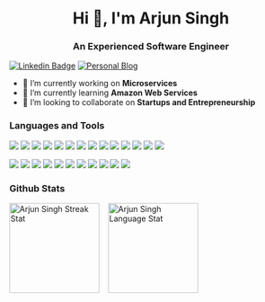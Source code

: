 <h1 align="center">Hi 👋, I'm Arjun Singh</h1>
<h3 align="center">An Experienced Software Engineer</h3>

[![Linkedin Badge](https://img.shields.io/badge/mearjunsingh-0077B5?logo=linkedin)](https://linkedin.com/in/mearjunsingh)
[![Personal Blog](https://img.shields.io/badge/blog.arjunsingh.com.np-232323?logo=htmx)](https://blog.arjunsingh.com.np/)

- 🔭 I’m currently working on **Microservices**
- 🌱 I’m currently learning **Amazon Web Services**
- 👯 I’m looking to collaborate on **Startups and Entrepreneurship**


### Languages and Tools

![](https://img.shields.io/badge/Python-3776AB?style=for-the-badge&logo=python&logoColor=fff)
![](https://img.shields.io/badge/Django-092E20?style=for-the-badge&logo=django&logoColor=fff)
![](https://img.shields.io/badge/FastAPI-009688?style=for-the-badge&logo=fastapi&logoColor=fff)
![](https://img.shields.io/badge/PostgreSQL-4169E1?style=for-the-badge&logo=postgresql&logoColor=fff)
![](https://img.shields.io/badge/MySQL-4479A1?style=for-the-badge&logo=mysql&logoColor=fff)
![](https://img.shields.io/badge/NumPy-013243?style=for-the-badge&logo=numpy&logoColor=fff)
![](https://img.shields.io/badge/Pandas-150458?style=for-the-badge&logo=pandas&logoColor=fff)
![](https://img.shields.io/badge/Redis-FF4438?style=for-the-badge&logo=redis&logoColor=fff)
![](https://img.shields.io/badge/Celery-37814A?style=for-the-badge&logo=celery&logoColor=fff)
![](https://img.shields.io/badge/Selenium-43B02A?style=for-the-badge&logo=selenium&logoColor=fff)
![](https://img.shields.io/badge/HTML5-E34F26?style=for-the-badge&logo=html5&logoColor=fff)
![](https://img.shields.io/badge/CSS3-1572B6?style=for-the-badge&logo=css3&logoColor=fff)
![](https://img.shields.io/badge/JavaScript-F7DF1E?style=for-the-badge&logo=javascript&logoColor=222)
![](https://img.shields.io/badge/Bootstrap-7952B3?style=for-the-badge&logo=bootstrap&logoColor=fff)

![](https://img.shields.io/badge/Linux-FCC624?style=for-the-badge&logo=linux&logoColor=222)
![](https://img.shields.io/badge/Docker-2496ED?style=for-the-badge&logo=docker&logoColor=fff)
![](https://img.shields.io/badge/Nginx-009639?style=for-the-badge&logo=nginx&logoColor=fff)
![](https://img.shields.io/badge/Git-F05032?style=for-the-badge&logo=git&logoColor=fff)
![](https://img.shields.io/badge/Sentry-362D59?style=for-the-badge&logo=sentry&logoColor=fff)
![](https://img.shields.io/badge/Portainer-13BEF9?style=for-the-badge&logo=celery&logoColor=fff)
![](https://img.shields.io/badge/ELK-005571?style=for-the-badge&logo=elasticstack&logoColor=fff)
![](https://img.shields.io/badge/GitHub_Actions-2088FF?style=for-the-badge&logo=githubactions&logoColor=fff)
![](https://img.shields.io/badge/DigitalOcean-0080FF?style=for-the-badge&logo=digitalocean&logoColor=fff)
![](https://img.shields.io/badge/Cloudflare-F38020?style=for-the-badge&logo=cloudflare&logoColor=fff)
![](https://img.shields.io/badge/AWS-232F3E?style=for-the-badge&logo=amazonwebservices&logoColor=fff)


### Github Stats

<div>
  <img align="center" height="160em" src="https://github-readme-streak-stats.herokuapp.com/?user=mearjunsingh&theme=tokyonight&mode=weekly" alt="Arjun Singh Streak Stat" />
  &nbsp;&nbsp;
  <img align="center" height="160em" src="https://github-readme-stats.vercel.app/api/top-langs?username=mearjunsingh&layout=compact&theme=tokyonight" alt="Arjun Singh Language Stat" />
</div>
